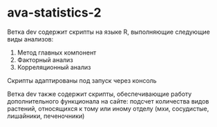 # ava-statistics-2

Ветка dev содержит скрипты на языке R, выполняющие следующие виды анализов:

1. Метод главных компонент
2. Факторный анализ
3. Корреляционный анализ

Скрипты адаптированы под запуск через консоль

Ветка dev также содержит скрипты, обеспечивающие работу дополнительного функционала на сайте:
подсчет количества видов растений, относящихся к тому или иному отделу (мхи, сосудистые, лишайники, печеночники)
